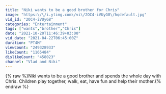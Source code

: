 ```yaml
---
title: "Niki wants to be a good brother for Chris"
image: "https:\/\/i.ytimg.com\/vi\/2OC4-iVUyG8\/hqdefault.jpg"
vid_id: "2OC4-iVUyG8"
categories: "Entertainment"
tags: ["wants","brother","Chris"]
date: "2021-10-20T11:46:39+03:00"
vid_date: "2021-04-22T06:45:00Z"
duration: "PT4M"
viewcount: "249328933"
likeCount: "1165484"
dislikeCount: "458023"
channel: "Vlad and Niki"
---
```

{% raw %}Niki wants to be a good brother and spends the whole day with Chris. Children play together, walk, eat, have fun and help their mother.{% endraw %}
